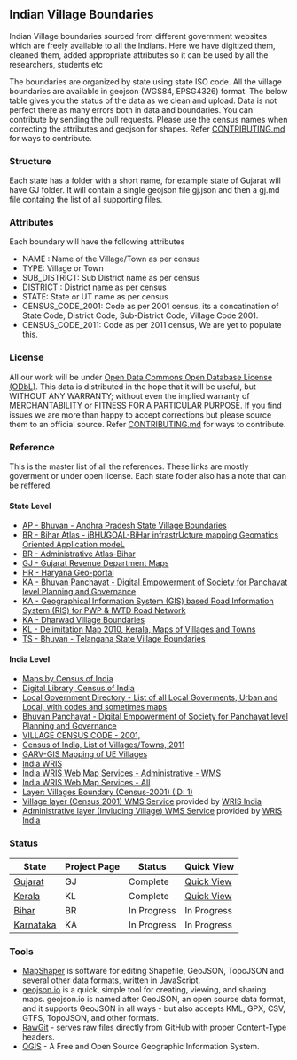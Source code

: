## Indian Village Boundaries
Indian Village boundaries sourced from different government websites which are freely available to all the Indians. Here we have digitized them, cleaned them, added appropriate attributes so it can be used by all the researchers, students etc

The boundaries are organized by state using state ISO code. All the village boundaries are available in geojson (WGS84, EPSG4326) format. The below table gives you the status of the data as we clean and upload. Data is not perfect there as many errors both in data and boundaries. You can contribute by sending the pull requests. Please use the census names when correcting the attributes and geojson for shapes. Refer [CONTRIBUTING.md](CONTRIBUTING.md) for ways to contribute.


### Structure
Each state has a folder with a short name, for example state of Gujarat will have GJ folder. It will contain a single geojson file gj.json and then a gj.md file containg the list of all supporting files.


### Attributes
Each boundary will have the following attributes

* NAME : Name of the Village/Town as per census
* TYPE: Village or Town
* SUB_DISTRICT: Sub District name as per census
* DISTRICT : District name as per census
* STATE: State or UT name as per census
* CENSUS_CODE_2001: Code as per 2001 census, its a concatination of State Code, District Code, Sub-District Code, Village Code 2001.
* CENSUS_CODE_2011: Code as per 2011 census, We are yet to populate this. 


### License
All our work will be under [Open Data Commons Open Database License (ODbL)](http://opendatacommons.org/licenses/odbl/). This data is distributed in the hope that it will be useful, but WITHOUT ANY WARRANTY; without even the implied warranty of MERCHANTABILITY or FITNESS FOR A PARTICULAR PURPOSE.  If you find issues we are more than happy to accept corrections but please source them to an official source. Refer [CONTRIBUTING.md](CONTRIBUTING.md) for ways to contribute.


### Reference
This is the master list of all the references. These links are mostly goverment or under open license. Each state folder also has a note that can be reffered.

#### State Level
- [AP - Bhuvan - Andhra Pradesh State Village Boundaries](http://bhuvan.nrsc.gov.in/state/ap)
- [BR - Bihar Atlas -  iBHUGOAL-BiHar infrastrUcture mapping Geomatics Oriented Application modeL](http://gis.bih.nic.in/Map/BiharMap.aspx)
- [BR - Administrative Atlas-Bihar](http://www.censusindia.gov.in/2011census/maps/atlas/Bihar.html)
- [GJ - Gujarat Revenue Department Maps](https://revenuedepartment.gujarat.gov.in/village-map)
- [HR - Haryana Geo-portal](http://www.harsac.org/hsdi.htm)
- [KA - Bhuvan Panchayat - Digital Empowerment of Society for Panchayat level Planning and Governance](http://www.bhuvan-panchayat.nrsc.gov.in/#SISDP)
- [KA - Geographical Information System (GIS) based Road Information System (RIS) for PWP & IWTD Road Network](http://103.241.144.46:8888/webris/webris)
- [KA - Dharwad Village Boundaries](http://www.dharwad.nic.in/dwd_vill.htm)
- [KL - Delimitation Map 2010, Kerala, Maps of Villages and Towns](http://delimitation.lsgkerala.gov.in/map)
- [TS - Bhuvan - Telangana State Village Boundaries](http://bhuvan.nrsc.gov.in/state/ts)

#### India Level
- [Maps by Census of India](http://www.censusindia.gov.in/2011-common/map.html)
- [Digital Library, Census of India](http://www.censusindia.gov.in/DigitalLibrary/MapsCategory.aspx)
- [Local Government Directory - List of all Local Goverments, Urban and Local, with codes and sometimes maps ](http://lgdirectory.gov.in/)
- [Bhuvan Panchayat - Digital Empowerment of Society for Panchayat level Planning and Governance](http://www.bhuvan-panchayat.nrsc.gov.in/#SISDP)
- [VILLAGE CENSUS CODE - 2001, ](http://pmgsy.nic.in/census-code.asp)
- [Census of India, List of Villages/Towns, 2011](http://censusindia.gov.in/2011census/Listofvillagesandtowns.aspx) 
- [GARV-GIS Mapping of UE Villages](https://ncog.gov.in/garvgis/admin/gisModule)
- [India WRIS](http://india-wris.nrsc.gov.in/GeoVisualization.html?UType=R2VuZXJhbA==?UName=)
- [India WRIS Web Map Services - Administrative - WMS](http://india-wris.nrsc.gov.in/arcgis/services/SubInfoSysLCC/Admin_subinfo_a/MapServer/WMSServer)
- [India WRIS Web Map Services - All](http://india-wris.nrsc.gov.in/WMSServicesApp.html?UType=R2VuZXJhbA==?UName=)
- [Layer: Villages Boundary (Census-2001) (ID: 1)](http://india-wris.nrsc.gov.in/ArcGIS/rest/services/SubInfoSysLCC/Rural/MapServer/1/query)
- [Village layer (Census 2001) WMS Service](http://india-wris.nrsc.gov.in/arcgis/services/SubInfoSysLCC/Rural/MapServer/WMSServer) provided by [WRIS India](http://india-wris.nrsc.gov.in/WMSServicesApp.html)
- [Administrative layer (Invluding Village) WMS Service](http://india-wris.nrsc.gov.in/arcgis/services/SubInfoSysLCC/Admin_subinfo_a/MapServer/WMSServer) provided by [WRIS India](http://india-wris.nrsc.gov.in/WMSServicesApp.html)

### Status


State | Project Page | Status | Quick View 
------------ | ------------- | ------------- | ------------- 
[Gujarat](/gj) | GJ | Complete | [Quick View](https://github.com/datameet/indian_village_boundaries/blob/master/gj/gj.geojson)
[Kerala](/kl) | KL | Complete  | [Quick View](https://github.com/datameet/indian_village_boundaries/blob/master/kl/kl.geojson)
[Bihar](/br) | BR | In Progress  | In Progress
[Karnataka](/ka) | KA | In Progress  | In Progress

### Tools
- [MapShaper](http://mapshaper.org/) is software for editing Shapefile, GeoJSON, TopoJSON and several other data formats, written in JavaScript.
- [geojson.io](http://geojson.io/) is a quick, simple tool for creating, viewing, and sharing maps. geojson.io is named after GeoJSON, an open source data format, and it supports GeoJSON in all ways - but also accepts KML, GPX, CSV, GTFS, TopoJSON, and other formats.
- [RawGit](https://rawgit.com/) - serves raw files directly from GitHub with proper Content-Type headers.
- [QGIS](http://www.qgis.org/en/site/) - A Free and Open Source Geographic Information System.
